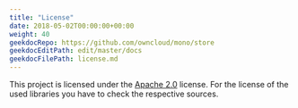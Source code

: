 ```yaml
---
title: "License"
date: 2018-05-02T00:00:00+00:00
weight: 40
geekdocRepo: https://github.com/owncloud/mono/store
geekdocEditPath: edit/master/docs
geekdocFilePath: license.md
---
```


This project is licensed under the [Apache 2.0](https://github.com/owncloud/mono/store/blob/master/LICENSE) license. For the license of the used libraries you have to check the respective sources.
